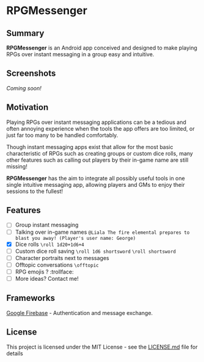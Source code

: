 # RPGMessenger

## Summary
**RPGMessenger** is an Android app conceived and designed to make playing RPGs over instant messaging in a group easy and intuitive.

## Screenshots
*Coming soon!*

## Motivation
Playing RPGs over instant messaging applications can be a tedious and often annoying experience when the tools the app offers are too limited, or just far too many to be handled comfortably.

Though instant messaging apps exist that allow for the most basic characteristic of RPGs such as creating groups or custom dice rolls, many other features such as calling out players by their in-game name are still missing!

**RPGMessenger** has the aim to integrate all possibly useful tools in one single intuitive messaging app, allowing players and GMs to enjoy their sessions to the fullest!

## Features
- [ ] Group instant messaging
- [ ] Talking over in-game names 
``
@Liala The fire elemental prepares to blast you away!
(Player's user name: George)
``
- [x] Dice rolls ``\roll 1d20+1d6+4``
- [ ] Custom dice roll saving ``\roll 1d6 shortsword`` ``\roll shortsword``
- [ ] Character portraits next to messages
- [ ] Offtopic conversations ``\offtopic``
- [ ] RPG emojis ? :trollface:
- [ ] More ideas? Contact me!

## Frameworks
[Google Firebase](https://firebase.google.com/) - Authentication and message exchange.

## License
This project is licensed under the MIT License - see the [LICENSE.md](LICENSE.md) file for details
